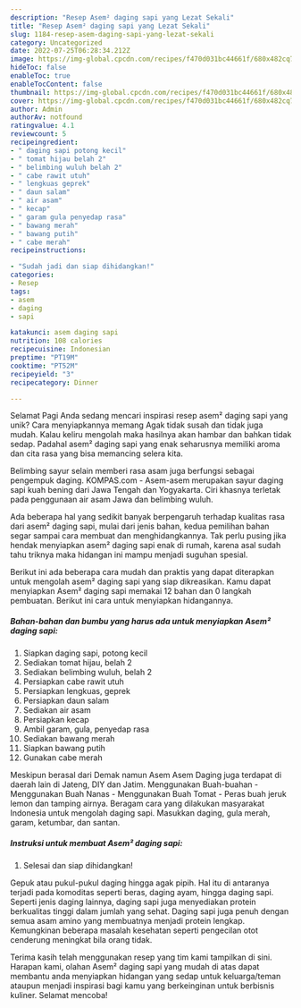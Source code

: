 ```yaml
---
description: "Resep Asem² daging sapi yang Lezat Sekali"
title: "Resep Asem² daging sapi yang Lezat Sekali"
slug: 1184-resep-asem-daging-sapi-yang-lezat-sekali
category: Uncategorized
date: 2022-07-25T06:28:34.212Z
image: https://img-global.cpcdn.com/recipes/f470d031bc44661f/680x482cq70/asem-daging-sapi-foto-resep-utama.jpg
hideToc: false
enableToc: true
enableTocContent: false
thumbnail: https://img-global.cpcdn.com/recipes/f470d031bc44661f/680x482cq70/asem-daging-sapi-foto-resep-utama.jpg
cover: https://img-global.cpcdn.com/recipes/f470d031bc44661f/680x482cq70/asem-daging-sapi-foto-resep-utama.jpg
author: Admin
authorAv: notfound
ratingvalue: 4.1
reviewcount: 5
recipeingredient:
- " daging sapi potong kecil"
- " tomat hijau belah 2"
- " belimbing wuluh belah 2"
- " cabe rawit utuh"
- " lengkuas geprek"
- " daun salam"
- " air asam"
- " kecap"
- " garam gula penyedap rasa"
- " bawang merah"
- " bawang putih"
- " cabe merah"
recipeinstructions:

- "Sudah jadi dan siap dihidangkan!"
categories:
- Resep
tags:
- asem
- daging
- sapi

katakunci: asem daging sapi 
nutrition: 108 calories
recipecuisine: Indonesian
preptime: "PT19M"
cooktime: "PT52M"
recipeyield: "3"
recipecategory: Dinner

---
```



Selamat Pagi Anda sedang mencari inspirasi resep asem² daging sapi yang unik? Cara menyiapkannya memang Agak tidak susah dan tidak juga mudah. Kalau keliru mengolah maka hasilnya akan hambar dan bahkan tidak sedap. Padahal asem² daging sapi yang enak seharusnya memiliki aroma dan cita rasa yang bisa memancing selera kita.


Belimbing sayur selain memberi rasa asam juga berfungsi sebagai pengempuk daging. KOMPAS.com - Asem-asem merupakan sayur daging sapi kuah bening dari Jawa Tengah dan Yogyakarta. Ciri khasnya terletak pada penggunaan air asam Jawa dan belimbing wuluh.

Ada beberapa hal yang sedikit banyak berpengaruh terhadap kualitas rasa dari asem² daging sapi, mulai dari jenis bahan, kedua pemilihan bahan segar sampai cara membuat dan menghidangkannya. Tak perlu pusing jika hendak menyiapkan asem² daging sapi enak di rumah, karena asal sudah tahu triknya maka hidangan ini mampu menjadi suguhan spesial.


Berikut ini ada beberapa cara mudah dan praktis yang dapat diterapkan untuk mengolah asem² daging sapi yang siap dikreasikan. Kamu dapat menyiapkan Asem² daging sapi memakai 12 bahan dan 0 langkah pembuatan. Berikut ini cara untuk menyiapkan hidangannya.

<!--inarticleads1-->

##### Bahan-bahan dan bumbu yang harus ada untuk menyiapkan Asem² daging sapi:

1. Siapkan  daging sapi, potong kecil
1. Sediakan  tomat hijau, belah 2
1. Sediakan  belimbing wuluh, belah 2
1. Persiapkan  cabe rawit utuh
1. Persiapkan  lengkuas, geprek
1. Persiapkan  daun salam
1. Sediakan  air asam
1. Persiapkan  kecap
1. Ambil  garam, gula, penyedap rasa
1. Sediakan  bawang merah
1. Siapkan  bawang putih
1. Gunakan  cabe merah


Meskipun berasal dari Demak namun Asem Asem Daging juga terdapat di daerah lain di Jateng, DIY dan Jatim. Menggunakan Buah-buahan - Menggunakan Buah Nanas - Menggunakan Buah Tomat - Peras buah jeruk lemon dan tamping airnya. Beragam cara yang dilakukan masyarakat Indonesia untuk mengolah daging sapi. Masukkan daging, gula merah, garam, ketumbar, dan santan. 

<!--inarticleads2-->

##### Instruksi untuk membuat Asem² daging sapi:


1. Selesai dan siap dihidangkan!

Gepuk atau pukul-pukul daging hingga agak pipih. Hal itu di antaranya terjadi pada komoditas seperti beras, daging ayam, hingga daging sapi. Seperti jenis daging lainnya, daging sapi juga menyediakan protein berkualitas tinggi dalam jumlah yang sehat. Daging sapi juga penuh dengan semua asam amino yang membuatnya menjadi protein lengkap. Kemungkinan beberapa masalah kesehatan seperti pengecilan otot cenderung meningkat bila orang tidak. 

Terima kasih telah menggunakan resep yang tim kami tampilkan di sini. Harapan kami, olahan Asem² daging sapi yang mudah di atas dapat membantu anda menyiapkan hidangan yang sedap untuk keluarga/teman ataupun menjadi inspirasi bagi kamu yang berkeinginan untuk berbisnis kuliner. Selamat mencoba!
